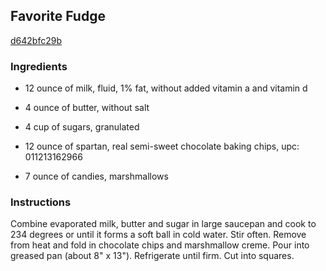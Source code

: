 ## Favorite Fudge

[d642bfc29b](http://www.food.com/recipe/favorite-fudge-273541)

### Ingredients

 - 12 ounce of milk, fluid, 1% fat, without added vitamin a and vitamin d

 - 4 ounce of butter, without salt

 - 4 cup of sugars, granulated

 - 12 ounce of spartan, real semi-sweet chocolate baking chips, upc: 011213162966

 - 7 ounce of candies, marshmallows

### Instructions

Combine evaporated milk, butter and sugar in large saucepan and cook to 234 degrees or until it forms a soft ball in cold water. Stir often. Remove from heat and fold in chocolate chips and marshmallow creme. Pour into greased pan (about 8" x 13"). Refrigerate until firm. Cut into squares.